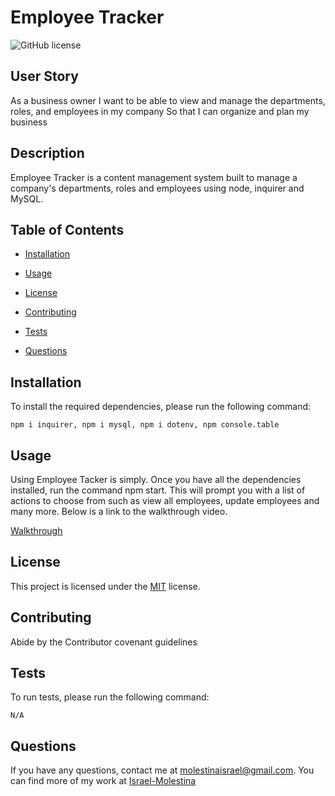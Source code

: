 # Employee Tracker 

![GitHub license](https://img.shields.io/badge/License-MIT-green)

## User Story

As a business owner I want to be able to view and manage the departments, roles, and employees in my company So that I can organize and plan my business

## Description

Employee Tracker is a content management system built to manage a company's departments, roles and employees using node, inquirer and MySQL.

## Table of Contents

* [Installation](#Installation)

* [Usage](#Usage)  

* [License](#License)

* [Contributing](#Contributing)

* [Tests](#Tests)

* [Questions](#Questions)

## Installation

To install the required dependencies, please run the following command:

```
npm i inquirer, npm i mysql, npm i dotenv, npm console.table 
```

## Usage

Using Employee Tacker is simply. Once you have all the dependencies installed, run the command npm start. This will prompt you with a list of actions to choose from such as view all employees, update employees and many more. Below is a link to the walkthrough video. 

[Walkthrough](https://drive.google.com/file/d/17qbqnyEaHp6kJ0NBqMoLUqzvzPzH7NJF/view)

## License 

This project is licensed under the [MIT](https://spdx.org/licenses/MIT.html) license.

## Contributing

Abide by the Contributor covenant guidelines

## Tests

To run tests, please run the following command:

```
N/A
```

## Questions

If you have any questions, contact me at molestinaisrael@gmail.com. You can find more of my work at [Israel-Molestina](https://github.com/Israel-Molestina)
